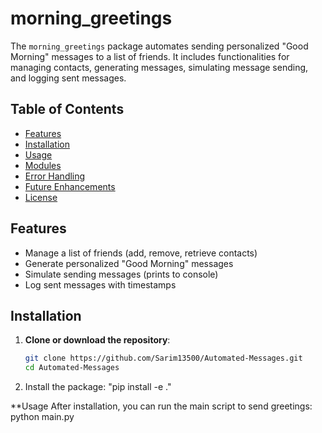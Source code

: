 # morning_greetings

The `morning_greetings` package automates sending personalized "Good Morning" messages to a list of friends. It includes functionalities for managing contacts, generating messages, simulating message sending, and logging sent messages.

## Table of Contents
- [Features](#features)
- [Installation](#installation)
- [Usage](#usage)
- [Modules](#modules)
- [Error Handling](#error-handling)
- [Future Enhancements](#future-enhancements)
- [License](#license)

## Features
- Manage a list of friends (add, remove, retrieve contacts)
- Generate personalized "Good Morning" messages
- Simulate sending messages (prints to console)
- Log sent messages with timestamps

## Installation

1. **Clone or download the repository**:
   ```bash
   git clone https://github.com/Sarim13500/Automated-Messages.git
   cd Automated-Messages
   
2. Install the package:
   "pip install -e ."

**Usage
After installation, you can run the main script to send greetings:
python main.py
